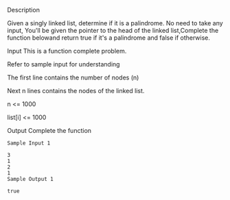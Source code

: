 Description

Given a singly linked list, determine if it is a palindrome.
No need to take any input, You'll be given the pointer to the head of the linked list,Complete the function belowand return true if it's a palindrome and false if otherwise.


Input
This is a function complete problem.

Refer to sample input for understanding

The first line contains the number of nodes (n)

Next n lines contains the nodes of the linked list.

n <= 1000

list[i] <= 1000


Output
Complete the function


```
Sample Input 1 

3
1
2
1
Sample Output 1

true
```
